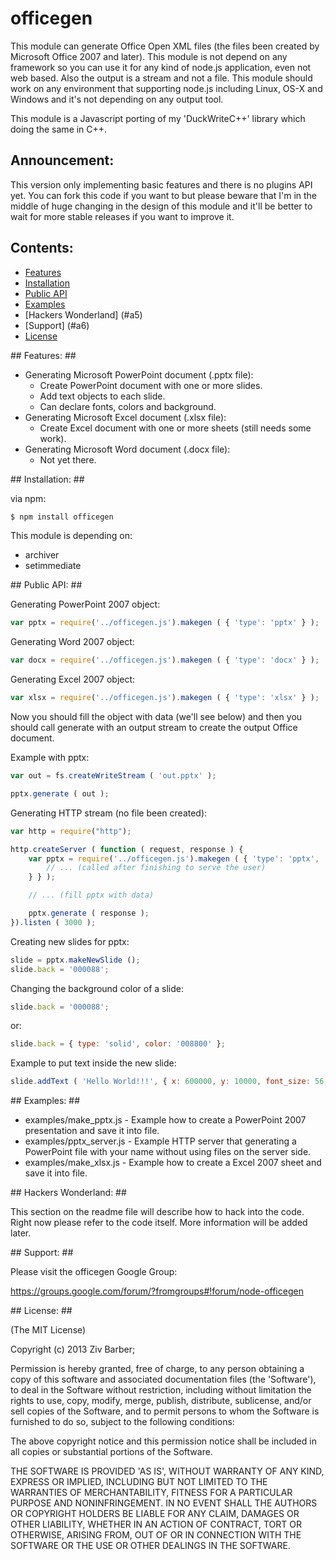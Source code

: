 # officegen #

This module can generate Office Open XML files (the files been created by Microsoft Office 2007 and later). 
This module is not depend on any framework so you can use it for any kind of node.js application, even not 
web based. Also the output is a stream and not a file. This module should work on any environment that supporting 
node.js including Linux, OS-X and Windows and it's not depending on any output tool.

This module is a Javascript porting of my 'DuckWriteC++' library which doing the same in C++.

## Announcement: ##

This version only implementing basic features and there is no plugins API yet. You can fork this code if you 
want to but please beware that I'm in the middle of huge changing in the design of this module and it'll be 
better to wait for more stable releases if you want to improve it.

## Contents: ##

- [Features](#a1)
- [Installation](#a2)
- [Public API](#a3)
- [Examples](#a4)
- [Hackers Wonderland] (#a5)
- [Support] (#a6)
- [License](#a7)

<a name="a1"/>
## Features: ##

- Generating Microsoft PowerPoint document (.pptx file):
  - Create PowerPoint document with one or more slides.
  - Add text objects to each slide.
  - Can declare fonts, colors and background.
- Generating Microsoft Excel document (.xlsx file):
  - Create Excel document with one or more sheets (still needs some work).
- Generating Microsoft Word document (.docx file):
  - Not yet there.

<a name="a2"/>
## Installation: ##

via npm:

```bash
$ npm install officegen
```

This module is depending on:

- archiver
- setimmediate

<a name="a3"/>
## Public API: ##

Generating PowerPoint 2007 object:

```js
var pptx = require('../officegen.js').makegen ( { 'type': 'pptx' } );
```

Generating Word 2007 object:

```js
var docx = require('../officegen.js').makegen ( { 'type': 'docx' } );
```

Generating Excel 2007 object:

```js
var xlsx = require('../officegen.js').makegen ( { 'type': 'xlsx' } );
```

Now you should fill the object with data (we'll see below) and then you should call generate with 
an output stream to create the output Office document.

Example with pptx:

```js
var out = fs.createWriteStream ( 'out.pptx' );

pptx.generate ( out );
```

Generating HTTP stream (no file been created):

```js
var http = require("http");

http.createServer ( function ( request, response ) {
	var pptx = require('../officegen.js').makegen ( { 'type': 'pptx', 'onend': function ( written ) {
		// ... (called after finishing to serve the user)
	} } );

	// ... (fill pptx with data)

	pptx.generate ( response );
}).listen ( 3000 );
```

Creating new slides for pptx:

```js
slide = pptx.makeNewSlide ();
slide.back = '000088';
```

Changing the background color of a slide:

```js
slide.back = '000088';
```

or:

```js
slide.back = { type: 'solid', color: '008800' };
```

Example to put text inside the new slide:

```js
slide.addText ( 'Hello World!!!', { x: 600000, y: 10000, font_size: 56, cx: 10000000 } );
```

<a name="a4"/>
## Examples: ##

- examples/make_pptx.js - Example how to create a PowerPoint 2007 presentation and save it into file.
- examples/pptx_server.js - Example HTTP server that generating a PowerPoint file with your name without using files on the server side.
- examples/make_xlsx.js - Example how to create a Excel 2007 sheet and save it into file.

<a name="a5"/>
## Hackers Wonderland: ##

This section on the readme file will describe how to hack into the code. 
Right now please refer to the code itself. More information will be added later.

<a name="a6"/>
## Support: ##

Please visit the officegen Google Group:

https://groups.google.com/forum/?fromgroups#!forum/node-officegen

<a name="a7"/>
## License: ##

(The MIT License)

Copyright (c) 2013 Ziv Barber;

Permission is hereby granted, free of charge, to any person obtaining
a copy of this software and associated documentation files (the
'Software'), to deal in the Software without restriction, including
without limitation the rights to use, copy, modify, merge, publish,
distribute, sublicense, and/or sell copies of the Software, and to
permit persons to whom the Software is furnished to do so, subject to
the following conditions:

The above copyright notice and this permission notice shall be
included in all copies or substantial portions of the Software.

THE SOFTWARE IS PROVIDED 'AS IS', WITHOUT WARRANTY OF ANY KIND,
EXPRESS OR IMPLIED, INCLUDING BUT NOT LIMITED TO THE WARRANTIES OF
MERCHANTABILITY, FITNESS FOR A PARTICULAR PURPOSE AND NONINFRINGEMENT.
IN NO EVENT SHALL THE AUTHORS OR COPYRIGHT HOLDERS BE LIABLE FOR ANY
CLAIM, DAMAGES OR OTHER LIABILITY, WHETHER IN AN ACTION OF CONTRACT,
TORT OR OTHERWISE, ARISING FROM, OUT OF OR IN CONNECTION WITH THE
SOFTWARE OR THE USE OR OTHER DEALINGS IN THE SOFTWARE.


